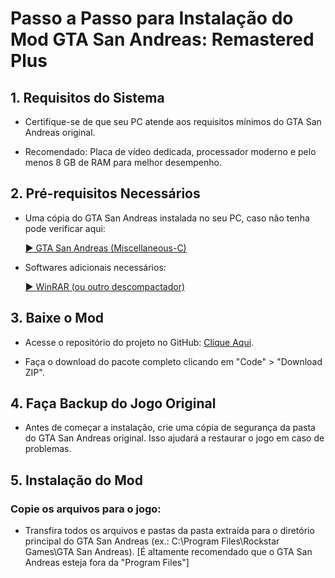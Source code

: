 # Passo a Passo para Instalação do Mod GTA San Andreas: Remastered Plus

## 1. Requisitos do Sistema

- Certifique-se de que seu PC atende aos requisitos mínimos do GTA San Andreas original.

- Recomendado: Placa de vídeo dedicada, processador moderno e pelo menos 8 GB de RAM para melhor desempenho.

## 2. Pré-requisitos Necessários

- Uma cópia do GTA San Andreas instalada no seu PC, caso não tenha pode verificar aqui:

    [► GTA San Andreas (Miscellaneous-C)](https://miscellaneous-c.blogspot.com/2022/04/download-gta-san-andreas-pc-10-us-full.html)

- Softwares adicionais necessários:

    [► WinRAR (ou outro descompactador)](https://www.win-rar.com/start.html?&L=9)

## 3. Baixe o Mod

- Acesse o repositório do projeto no GitHub: [Clique Aqui](https://github.com/erickki/san-andreas-remastered-plus).

- Faça o download do pacote completo clicando em "Code" > "Download ZIP".

## 4. Faça Backup do Jogo Original

- Antes de começar a instalação, crie uma cópia de segurança da pasta do GTA San Andreas original. Isso ajudará a restaurar o jogo em caso de problemas.

## 5. Instalação do Mod

### Copie os arquivos para o jogo:

- Transfira todos os arquivos e pastas da pasta extraída para o diretório principal do GTA San Andreas (ex.: C:\Program Files\Rockstar Games\GTA San Andreas).
[É altamente recomendado que o GTA San Andreas esteja fora da "Program Files"]
